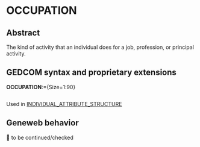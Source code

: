 ﻿# OCCUPATION
## Abstract
The kind of activity that an individual does for a job, profession, or principal activity.


## GEDCOM syntax and proprietary extensions

**OCCUPATION**:={Size=1:90}
<pre>
</pre>
Used in <a href=Ged.INDIVIDUAL_ATTRIBUTE_STRUCTURE.md>INDIVIDUAL_ATTRIBUTE_STRUCTURE</a><br />


## Geneweb behavior



🚧 to be continued/checked

